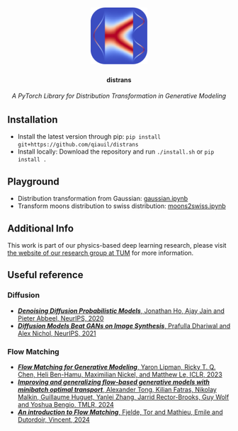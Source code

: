 <h1 align="center">
  <img src="./assets/flow.png" width="128"/>
</h1>
<h4 align="center">distrans</h4>
<h6 align="center">A PyTorch Library for Distribution Transformation in Generative Modeling</h6>

## Installation

* Install the latest version through pip: `pip install git+https://github.com/qiauil/distrans`
* Install locally: Download the repository and run `./install.sh` or `pip install .`

## Playground

* Distribution transformation from Gaussian: [gaussian.ipynb](https://github.com/qiauil/distrans/blob/main/gaussian.ipynb)
* Transform moons distribution to swiss distribution: [moons2swiss.ipynb](https://github.com/qiauil/distrans/blob/main/moons2swiss.ipynb)


## Additional Info

This work is part of our physics-based deep learning research, please visit [the website of our research group at TUM](https://ge.in.tum.de/publications/) for more information.

## Useful reference

### Diffusion
* [***Denoising Diffusion Probabilistic Models***, Jonathan Ho, Ajay Jain and Pieter Abbeel, NeurIPS, 2020](https://arxiv.org/abs/2006.11239)
* [***Diffusion Models Beat GANs on Image Synthesis***, Prafulla Dhariwal and Alex Nichol, NeurIPS, 2021](https://arxiv.org/abs/2105.05233)
### Flow Matching
* [***Flow Matching for Generative Modeling***, Yaron Lipman, Ricky T. Q. Chen, Heli Ben-Hamu, Maximilian Nickel, and Matthew Le, ICLR, 2023](https://arxiv.org/abs/2210.02747)
* [***Improving and generalizing flow-based generative models with minibatch optimal transport***, Alexander Tong, Kilian Fatras, Nikolay Malkin, Guillaume Huguet, Yanlei Zhang, Jarrid Rector-Brooks, Guy Wolf and Yoshua Bengio, TMLR, 2024](https://arxiv.org/abs/2302.00482)
* [***An introduction to Flow Matching***, Fjelde, Tor and Mathieu, Emile and Dutordoir, Vincent, 2024](https://mlg.eng.cam.ac.uk/blog/2024/01/20/flow-matching.html)